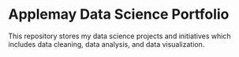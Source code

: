 # Applemay Data Science Portfolio
This repository stores my data science projects and initiatives which includes data cleaning, data analysis, and data visualization.
